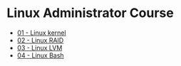 # Linux Administrator Course

* [01 - Linux kernel](../master/HW01/hw01.md)
* [02 - Linux RAID](../master/HW02/README.md)
* [03 - Linux LVM](../master/HW03/README.md)
* [04 - Linux Bash](../master/HW04/README.md)

